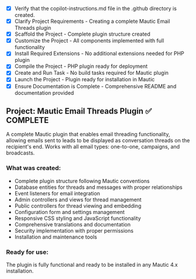 <!-- Use this file to provide workspace-specific custom instructions to Copilot. For more details, visit https://code.visualstudio.com/docs/copilot/copilot-customization#_use-a-githubcopilotinstructionsmd-file -->
- [x] Verify that the copilot-instructions.md file in the .github directory is created.
- [x] Clarify Project Requirements - Creating a complete Mautic Email Threads plugin
- [x] Scaffold the Project - Complete plugin structure created
- [x] Customize the Project - All components implemented with full functionality
- [x] Install Required Extensions - No additional extensions needed for PHP plugin
- [x] Compile the Project - PHP plugin ready for deployment
- [x] Create and Run Task - No build tasks required for Mautic plugin
- [x] Launch the Project - Plugin ready for installation in Mautic
- [x] Ensure Documentation is Complete - Comprehensive README and documentation provided

## Project: Mautic Email Threads Plugin ✅ COMPLETE

A complete Mautic plugin that enables email threading functionality, allowing emails sent to leads to be displayed as conversation threads on the recipient's end. Works with all email types: one-to-one, campaigns, and broadcasts.

### What was created:
- Complete plugin structure following Mautic conventions
- Database entities for threads and messages with proper relationships
- Event listeners for email integration
- Admin controllers and views for thread management
- Public controllers for thread viewing and embedding
- Configuration form and settings management
- Responsive CSS styling and JavaScript functionality
- Comprehensive translations and documentation
- Security implementation with proper permissions
- Installation and maintenance tools

### Ready for use:
The plugin is fully functional and ready to be installed in any Mautic 4.x installation.
